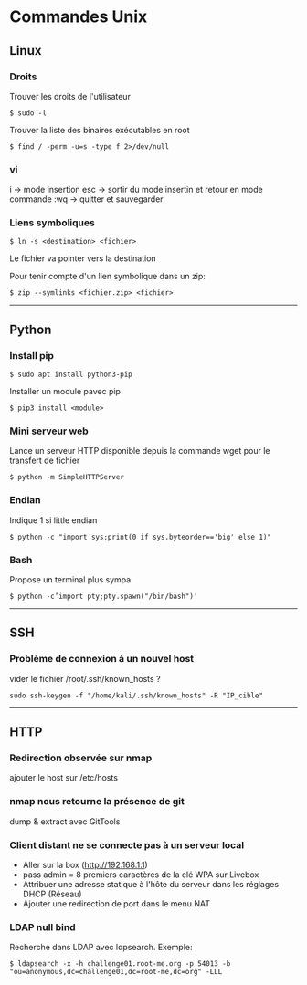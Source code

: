 # Commandes Unix

## Linux
### Droits 
Trouver les droits de l'utilisateur
<pre><code>$ sudo -l</pre></code>

Trouver la liste des binaires exécutables en root


    $ find / -perm -u=s -type f 2>/dev/null

### vi
i -> mode insertion
esc -> sortir du mode insertin et retour en mode commande
:wq -> quitter et sauvegarder

### Liens symboliques


    $ ln -s <destination> <fichier>

Le fichier va pointer vers la destination

Pour tenir compte d'un lien symbolique dans un zip:


    $ zip --symlinks <fichier.zip> <fichier>

---
## Python
### Install pip


    $ sudo apt install python3-pip

Installer un module pavec pip


    $ pip3 install <module>


### Mini serveur web
Lance un serveur HTTP disponible depuis la commande wget pour le transfert de fichier
<pre><code>$ python -m SimpleHTTPServer </pre></code>

### Endian
Indique 1 si little endian
<pre><code>$ python -c "import sys;print(0 if sys.byteorder=='big' else 1)"</pre></code>

### Bash
Propose un terminal plus sympa
<pre><code>$ python -c’import pty;pty.spawn("/bin/bash")'</pre></code>

---
## SSH
### Problème de connexion à un nouvel host
vider le fichier /root/.ssh/known_hosts ?


    sudo ssh-keygen -f "/home/kali/.ssh/known_hosts" -R "IP_cible"

---
## HTTP
### Redirection observée sur nmap
ajouter le host sur /etc/hosts

### nmap nous retourne la présence de git
dump & extract avec GitTools

### Client distant ne se connecte pas à un serveur local
* Aller sur la box (http://192.168.1.1)
* pass admin = 8 premiers caractères de la clé WPA sur Livebox
* Attribuer une adresse statique à l'hôte du serveur dans les réglages DHCP (Réseau)
* Ajouter une redirection de port dans le menu NAT

### LDAP null bind
Recherche dans LDAP avec ldpsearch. Exemple:


    $ ldapsearch -x -h challenge01.root-me.org -p 54013 -b "ou=anonymous,dc=challenge01,dc=root-me,dc=org" -LLL
